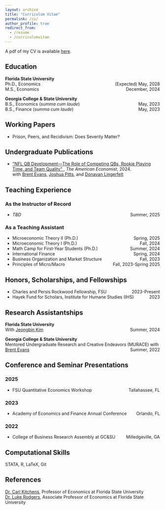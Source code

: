 ```yaml
---
layout: archive
title: "Curriculum Vitae"
permalink: /cv/
author_profile: true
redirect_from:
  - /resume
  - /curriculumvitae
---
```


A pdf of my CV is available <a href="/CV.pdf" target="_blank">here</a>.

<section id="education">
  <h2>Education</h2>
  <p>
    <strong>Florida State University</strong><br>
    Ph.D., Economics <span style="float:right;">(Expected) May, 2028</span><br>
    M.S., Economics <span style="float:right;"> December, 2024</span>
  </p>
  <p>
    <strong>Georgia College & State University</strong><br>
    B.S., Economics (<em>summa cum laude</em>) <span style="float:right;"> May, 2023</span><br>
    B.S., Finance (<em>summa cum laude</em>) <span style="float:right;"> May, 2023</span>
  </p>
</section>

<section id="working-papers">
  <h2>Working Papers</h2>
  <ul>
    <li>Prison, Peers, and Recidivism: Does Severity Matter?</li>
  </ul>
</section>

<section id="publications">
  <h2>Undergraduate Publications</h2>
  <ul>
    <li>
      <a href="https://journals.sagepub.com/doi/pdf/10.1177/05694345241292611" target="_blank">
        "NFL QB Development—The Role of Competing QBs, Rookie Playing Time, and Team Quality"
      </a>, <em>The American Economist</em>, 2024.<br>
      with <a href="https://scholar.google.com/citations?user=fIReWHEAAAAJ&hl=en" target="_blank">Brent Evans</a>, 
      <a href="https://scholar.google.com/citations?hl=en&user=l4l5cA8AAAAJ&view_op=list_works&sortby=pubdate" target="_blank">Joshua Pitts</a>, and 
      <a href="https://mises.org/profile/donavan-lingerfelt" target="_blank">Donavan Lingerfelt</a>
    </li>
  </ul>
</section>

<section>
    <h2>Teaching Experience</h2>
    <h3>As the Instructor of Record</h3>
    <ul>
        <li><em>TBD</em> <span style="float:right;">Summer, 2025</span></li>
    </ul>
    <h3>As a Teaching Assistant</h3>
    <ul>
        <li>Microeconomic Theory II (Ph.D.) <span style="float:right;">Spring, 2025</span></li>
        <li>Microeconomic Theory I (Ph.D.) <span style="float:right;">Fall, 2024</span></li>
        <li>Math Camp for First-Year Students (Ph.D.) <span style="float:right;">Summer, 2024</span></li>
        <li>International Finance <span style="float:right;">Spring, 2024</span></li>
        <li>Business Organization and Market Structure <span style="float:right;">Fall, 2023</span></li>
        <li>Principles of Micro/Macro <span style="float:right;">Fall, 2023-Spring 2025</span></li>
    </ul>
</section>


<section id="honors">
  <h2>Honors, Scholarships, and Fellowships</h2>
  <ul>
    <li>Charles and Persis Rockwood Fellowship, FSU <span style="float:right;">2023-Present</span></li>
    <li>Hayek Fund for Scholars, Institute for Humane Studies (IHS) <span style="float:right;">2023</span></li>
  </ul>
</section>

<section id="research-assistantships">
  <h2>Research Assistantships</h2>

  <p>
    <strong>Florida State University</strong><br>
    <span class="indent">With <a href="https://sites.google.com/site/jbkimecon/" target="_blank">Jeongbin Kim</a> 
    <span style="float:right;">Summer, 2024</span></span>
  </p>

  <p>
    <strong>Georgia College & State University</strong><br>
    <span class="indent">Mentored Undergraduate Research and Creative Endeavors (MURACE) with 
    <a href="https://scholar.google.com/citations?user=fIReWHEAAAAJ&hl=en" target="_blank">Brent Evans</a> 
    <span style="float:right;">Summer, 2022</span></span>
  </p>
</section>


<section id="presentations">
  <h2>Conference and Seminar Presentations</h2>
  
  <h3>2025</h3>
  <ul>
    <li>FSU Quantitative Economics Workshop <span style="float: right;">Tallahassee, FL</span></li>
  </ul>

  <h3>2023</h3>
  <ul>
    <li>Academy of Economics and Finance Annual Conference <span style="float: right;">Orlando, FL</span></li>
  </ul>

  <h3>2022</h3>
  <ul>
    <li>College of Business Research Assembly at GC&amp;SU <span style="float: right;">Milledgeville, GA</span></li>
  </ul>
</section>


<section id="computational-skills">
  <h2>Computational Skills</h2>
  <p>STATA, R, LaTeX, Git</p>
</section>

<section id="references">
  <h2>References</h2>
  <p>
    <a href="https://sites.google.com/site/kitchct/" target="_blank">Dr. Carl Kitchens</a>, Professor of Economics at Florida State University<br>
    <a href="https://sites.google.com/site/lukeprodgers/" target="_blank">Dr. Luke Rodgers</a>, Associate Professor of Economics at Florida State University
  </p>
</section>

